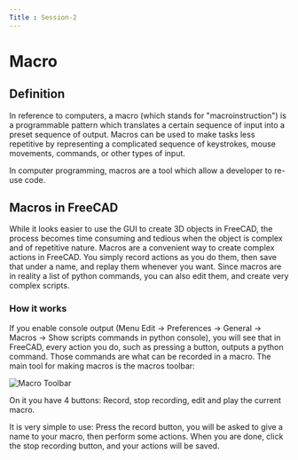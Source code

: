 ```yaml
---
Title : Session-2
---
```


# Macro

## Definition

In reference to computers, a macro (which stands for "macroinstruction") is a programmable pattern which translates 
a certain sequence of input into a preset sequence of output. 
Macros can be used to make tasks less repetitive by representing a complicated sequence of keystrokes, 
mouse movements, commands, or other types of input.

In computer programming, macros are a tool which allow a developer to re-use code.

## Macros in FreeCAD

While it looks easier to use the GUI to create 3D objects in FreeCAD, 
the process becomes time consuming and tedious when the object is complex and of repetitive nature.
Macros are a convenient way to create complex actions in FreeCAD. 
You simply record actions as you do them, then save that under a name, and replay them whenever you want. 
Since macros are in reality a list of python commands, you can also edit them, and create very complex scripts.

### How it works

If you enable console output (Menu Edit -> Preferences -> General -> Macros -> Show scripts commands in python console), 
you will see that in FreeCAD, every action you do, such as pressing a button, outputs a python command. 
Those commands are what can be recorded in a macro. The main tool for making macros is the macros toolbar:

![Macro Toolbar](https://www.freecadweb.org/wiki/images/0/09/Macros_toolbar.jpg)

On it you have 4 buttons: Record, stop recording, edit and play the current macro.

It is very simple to use: Press the record button, you will be asked to give a name to your macro, then perform some actions. 
When you are done, click the stop recording button, and your actions will be saved.
